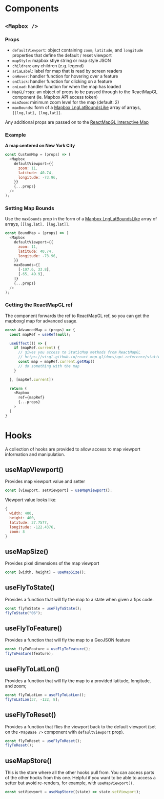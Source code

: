 # Components

## `<Mapbox />`

### Props

- `defaultViewport`: object containing `zoom`, `latitude`, and `longitude` properties that define the default / reset viewport
- `mapStyle`: mapbox stlye string or map style JSON
- `children`: any children (e.g. legend)
- `ariaLabel`: label for map that is read by screen readers
- `onHover`: handler function for hovering over a feature
- `onClick`: handler function for clicking on a feature
- `onLoad`: handler function for when the map has loaded
- `MapGLProps`: an object of props to be passed through to the ReactMapGL component (ie. Mapbox API access token)
- `minZoom`: minimum zoom level for the map (default: 2)
- `maxBounds`: form of a [Mapbox LngLatBoundsLike](https://docs.mapbox.com/mapbox-gl-js/api/geography/#lnglatboundslike) array of arrays, `[[lng,lat], [lng,lat]]`.

Any additional props are passed on to the [ReactMapGL Interactive Map](https://visgl.github.io/react-map-gl/docs/api-reference/interactive-map)

### Example

**A map centered on New York City**

```js
const CustomMap = (props) => (
  <Mapbox
    defaultViewport={{
      zoom: 11,
      latitude: 40.74,
      longitude: -73.96,
    }}
    {...props}
  />
);
```

### Setting Map Bounds

Use the `maxBounds` prop in the form of a [Mapbox LngLatBoundsLike](https://docs.mapbox.com/mapbox-gl-js/api/geography/#lnglatboundslike) array of arrays, `[[lng,lat], [lng,lat]]`.

```js
const BoundMap = (props) => (
  <Mapbox
    defaultViewport={{
      zoom: 11,
      latitude: 40.74,
      longitude: -73.96,
    }}
    maxBounds={[
      [-107.6, 33.8],
      [-65, 49.9],
    ]}
    {...props}
  />
);
```

### Getting the ReactMapGL ref

The component forwards the ref to ReactMapGL ref, so you can get the mapboxgl map for advanced usage.

```js
const AdvancedMap = (props) => {
  const mapRef = useRef(null);

  useEffect(() => {
    if (mapRef.current) {
      // gives you access to StaticMap methods from ReactMapGL
      // https://visgl.github.io/react-map-gl/docs/api-reference/static-map#methods
      const map = mapRef.current.getMap()
      // do something with the map
    }

  }, [mapRef.current])

  return (
    <Mapbox
      ref={mapRef}
      {...props}
    >
  )
}
```

# Hooks

A collection of hooks are provided to allow access to map viewport information and manipulation.

## useMapViewport()

Provides map viewport value and setter

```js
const [viewport, setViewport] = useMapViewport();
```

Viewport value looks like:

```js
{
  width: 400,
  height: 400,
  latitude: 37.7577,
  longitude: -122.4376,
  zoom: 8
}
```

## useMapSize()

Provides pixel dimensions of the map viewport

```js
const [width, height] = useMapSize();
```

## useFlyToState()

Provides a function that will fly the map to a state when given a fips code.

```js
const flyToState = useFlyToState();
flyToState("06");
```

## useFlyToFeature()

Provides a function that will fly the map to a GeoJSON feature

```js
const flyToFeature = useFlyToFeature();
flyToFeature(feature);
```

## useFlyToLatLon()

Provides a function that will fly the map to a provided latitude, longitude, and zoom;

```js
const flyToLatLon = useFlyToLatLon();
flyToLatLon(37, -122, 8);
```

## useFlyToReset()

Provides a function that flies the viewport back to the default viewport (set on the `<MapBase />` component with `defaultViewport` prop).

```js
const flyToReset = useFlyToReset();
flyToReset();
```

## useMapStore()

This is the store where all the other hooks pull from. You can access parts of the other hooks from this one. Helpful if you want to be able to access a setter but avoid re-renders, for example, with `useMapViewport()`.

```js
const setViewport = useMapStore((state) => state.setViewport);
```
